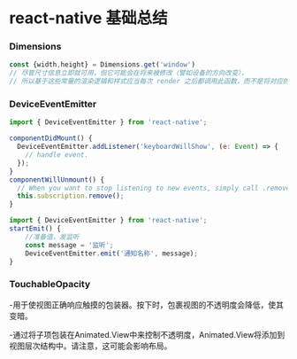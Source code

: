 # react-native 基础总结

### Dimensions
```javascript
const {width,height} = Dimensions.get('window') 
// 尽管尺寸信息立即就可用，但它可能会在将来被修改（譬如设备的方向改变），
// 所以基于这些常量的渲染逻辑和样式应当每次 render 之后都调用此函数，而不是将对应的值保存下来。
```
### DeviceEventEmitter
```javascript
import { DeviceEventEmitter } from 'react-native';

componentDidMount() {
  DeviceEventEmitter.addListener('keyboardWillShow', (e: Event) => {
    // handle event.
  });
}
componentWillUnmount() {
  // When you want to stop listening to new events, simply call .remove() on the subscription
  this.subscription.remove();
}

import { DeviceEventEmitter } from 'react-native';
startEmit() {
    //准备值，发监听
    const message = '监听';
    DeviceEventEmitter.emit('通知名称', message);
}
```
### TouchableOpacity
-用于使视图正确响应触摸的包装器。按下时，包裹视图的不透明度会降低，使其变暗。

-通过将子项包装在Animated.View中来控制不透明度，Animated.View将添加到视图层次结构中。请注意，这可能会影响布局。